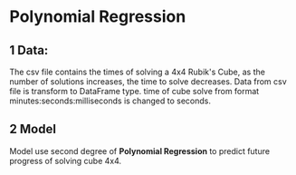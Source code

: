 # Polynomial Regression
## 1 Data:
The csv file contains the times of solving a 4x4 Rubik's Cube, as the number of solutions increases, the time to solve decreases.
Data from csv file is transform to DataFrame type. time of cube solve from format minutes:seconds:milliseconds is changed to seconds.

## 2 Model
Model use second degree of **Polynomial Regression** to predict future progress of solving cube 4x4.

